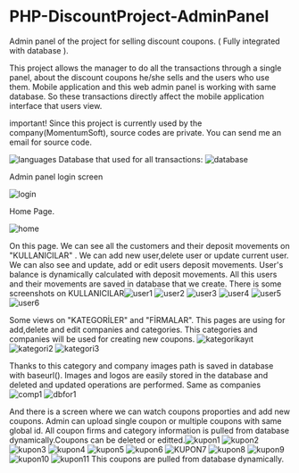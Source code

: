 # PHP-DiscountProject-AdminPanel
 Admin panel of the project for selling discount coupons. ( Fully integrated with database ).
 
 This project allows the manager to do all the transactions through a single panel, about the discount coupons he/she sells and the users who use them.
 Mobile application and this web admin panel is working with same database. So these transactions directly affect the mobile application interface that users view.
 
 important! Since this project is currently used by the company(MomentumSoft), source codes are private. You can send me an email for source code.
 
![languages](https://user-images.githubusercontent.com/82888052/158186738-9f78ed06-94fa-46fa-8ecc-2931f0372ed1.jpg)
Database that used for all transactions:
![database](https://user-images.githubusercontent.com/82888052/158196947-8bee757d-70df-4d16-b5e6-4e39f37c1ed9.jpg)


Admin panel login screen

![login](https://user-images.githubusercontent.com/82888052/158189353-10b4bd9e-9aa3-443a-bf33-02c6eb819939.jpg)

Home Page.

![home](https://user-images.githubusercontent.com/82888052/158189587-9316c2da-4e63-4ce0-a51f-feb5c6101e56.jpg)

On this page. We can see all the customers and their deposit movements on "KULLANICILAR" . We can add new user,delete user or update current user. We can also see and update, add or edit users deposit movements. User's balance is dynamically calculated with deposit movements. All this users and their movements are saved in database that we create.
There is some screenshots on KULLANICILAR![user1](https://user-images.githubusercontent.com/82888052/158198945-9e1d428a-6a9e-416c-9d3c-83b5bd32bc9a.jpg)
![user2](https://user-images.githubusercontent.com/82888052/158199142-4419c199-dbff-43ed-a073-32cd4f12ae8d.jpg)
![user3](https://user-images.githubusercontent.com/82888052/158199196-9fe05877-8c9a-4e87-a334-b840d71d731b.jpg)
![user4](https://user-images.githubusercontent.com/82888052/158199222-6ff1c8c7-2760-4113-979f-0838cb8d2ef3.jpg)
![user5](https://user-images.githubusercontent.com/82888052/158199238-36a7bf11-0978-4f79-b3d9-b93fa5fbc3f0.jpg)
![user6](https://user-images.githubusercontent.com/82888052/158199248-0f1a9d2f-8858-455c-bf31-4a6312d34a9f.jpg)

 Some views on "KATEGORİLER" and "FİRMALAR". This pages are using for add,delete and edit companies and categories. This categories and companies will be used for creating new coupons.
![kategorikayıt](https://user-images.githubusercontent.com/82888052/158200418-513bb858-828f-4db6-a19a-a85d613f7ef6.jpg)
![kategori2](https://user-images.githubusercontent.com/82888052/158200512-933cd0c9-05f3-416b-8350-dff9aa155334.jpg)
![kategori3](https://user-images.githubusercontent.com/82888052/158200571-c08dce9e-13a5-451a-9221-95b9175f40b8.jpg)

Thanks to this category and company images path is saved in database with baseurl(). Images and logos are easily stored in the database and deleted and updated operations are performed. Same as companies![comp1](https://user-images.githubusercontent.com/82888052/158201586-300d400c-2ec4-45ec-86d4-6d4f4e8a76ad.jpg)
![dbfor1](https://user-images.githubusercontent.com/82888052/158201851-ca75a751-407a-4e9e-bd9c-bafd2c5f32a6.jpg)

 And there is a screen where we can watch coupons proporties and add new coupons. Admin can upload single coupon or multiple coupons with same global id. All coupon firms and category information is pulled from database dynamically.Coupons can be deleted or editted.![kupon1](https://user-images.githubusercontent.com/82888052/158205155-6afb704c-6cbf-4590-93d5-06b1b193044c.jpg)
![kupon2](https://user-images.githubusercontent.com/82888052/158205175-3c5e5662-8f79-4842-858a-9ff371ea227c.jpg)
![kupon3](https://user-images.githubusercontent.com/82888052/158205192-ba057c94-e308-45fd-b6d8-f0cbc6b61188.jpg)
![kupon4](https://user-images.githubusercontent.com/82888052/158205207-e659dff6-7271-4d23-88d9-61f0af5ce7f1.jpg)
![kupon5](https://user-images.githubusercontent.com/82888052/158205217-6a06e90f-531e-4d27-a633-ada288371433.jpg)
![kupon6](https://user-images.githubusercontent.com/82888052/158205230-76511846-7605-4de1-ac65-551596a89069.jpg)
![KUPON7](https://user-images.githubusercontent.com/82888052/158205254-68d8c275-a0ae-40da-b1e9-81aba2f2625e.jpg)
![kupon8](https://user-images.githubusercontent.com/82888052/158205264-b39854d5-17d8-4733-94c4-17db6c244aa4.jpg)
![kupon9](https://user-images.githubusercontent.com/82888052/158205282-fe400dfa-6045-4e44-ba78-f8603cb0666d.jpg)
![kupon10](https://user-images.githubusercontent.com/82888052/158205290-810db986-ff19-4e01-8f0e-5702b8928e51.jpg)
![kupon11](https://user-images.githubusercontent.com/82888052/158205311-c80f4bcc-e255-462a-9c28-84e4e73d4358.jpg)
 This coupons are pulled from database dynamically.


